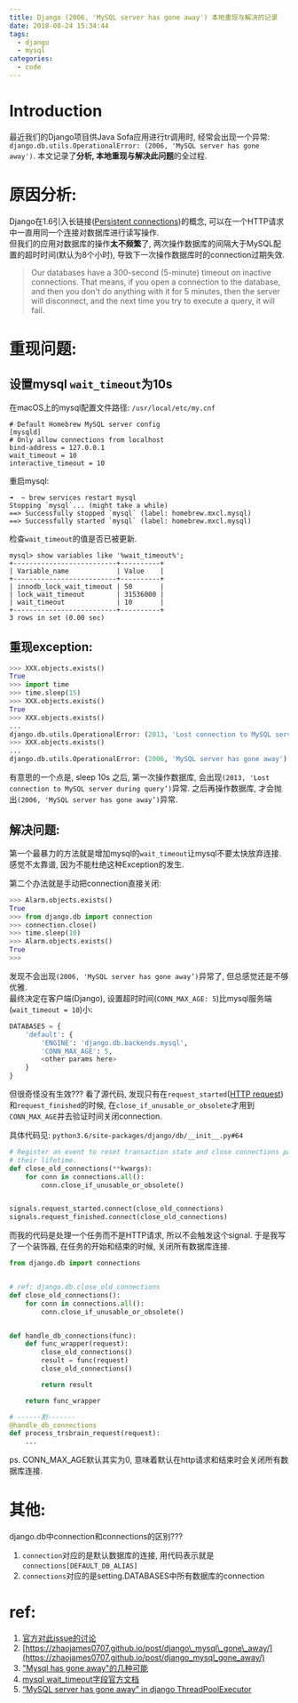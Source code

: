 ```yaml
---
title: Django (2006, 'MySQL server has gone away') 本地重现与解决的记录
date: 2018-08-24 15:34:44
tags:
  - django
  - mysql
categories:
  - code
---
```


# Introduction
最近我们的Django项目供Java Sofa应用进行tr调用时, 经常会出现一个异常: `django.db.utils.OperationalError: (2006, 'MySQL server has gone away')`. 本文记录了**分析, 本地重现与解决此问题**的全过程.

# 原因分析: 
Django在1.6引入长链接([Persistent connections](https://docs.djangoproject.com/en/2.1/ref/databases/#persistent-connections))的概念, 可以在一个HTTP请求中一直用同一个连接对数据库进行读写操作.    
但我们的应用对数据库的操作**太不频繁**了, 两次操作数据库的间隔大于MySQL配置的超时时间(默认为8个小时), 导致下一次操作数据库时的connection过期失效. 
> Our databases have a 300-second (5-minute) timeout on inactive connections. That means, if you open a connection to the database, and then you don't do anything with it for 5 minutes, then the server will disconnect, and the next time you try to execute a query, it will fail.


<!--more-->


# 重现问题:
## 设置mysql `wait_timeout`为10s
在macOS上的mysql配置文件路径: `/usr/local/etc/my.cnf`
```
# Default Homebrew MySQL server config
[mysqld]
# Only allow connections from localhost
bind-address = 127.0.0.1
wait_timeout = 10
interactive_timeout = 10
```
重启mysql:
```
➜  ~ brew services restart mysql
Stopping `mysql`... (might take a while)
==> Successfully stopped `mysql` (label: homebrew.mxcl.mysql)
==> Successfully started `mysql` (label: homebrew.mxcl.mysql)
```
检查`wait_timeout`的值是否已被更新.
```
mysql> show variables like '%wait_timeout%';
+--------------------------+----------+
| Variable_name            | Value    |
+--------------------------+----------+
| innodb_lock_wait_timeout | 50       |
| lock_wait_timeout        | 31536000 |
| wait_timeout             | 10       |
+--------------------------+----------+
3 rows in set (0.00 sec)
```

## 重现exception:
```python
>>> XXX.objects.exists()
True
>>> import time
>>> time.sleep(15)
>>> XXX.objects.exists()
True
>>> XXX.objects.exists()
...
django.db.utils.OperationalError: (2013, 'Lost connection to MySQL server during query')
>>> XXX.objects.exists()
...
django.db.utils.OperationalError: (2006, 'MySQL server has gone away')
```
有意思的一个点是, sleep 10s 之后, 第一次操作数据库, 会出现`(2013, 'Lost connection to MySQL server during query’)`异常. 之后再操作数据库, 才会抛出`(2006, 'MySQL server has gone away’)`异常. 

## 解决问题:
第一个最暴力的方法就是增加mysql的`wait_timeout`让mysql不要太快放弃连接. 感觉不太靠谱, 因为不能杜绝这种Exception的发生.

第二个办法就是手动把connection直接关闭:   
```python
>>> Alarm.objects.exists()
True
>>> from django.db import connection
>>> connection.close()
>>> time.sleep(10)
>>> Alarm.objects.exists()
True
>>>
```
发现不会出现`(2006, 'MySQL server has gone away’)`异常了, 但总感觉还是不够优雅.  
最终决定在客户端(Django), 设置超时时间(`CONN_MAX_AGE: 5`)比mysql服务端(`wait_timeout = 10`)小:
```python
DATABASES = {
	'default': {
		'ENGINE': 'django.db.backends.mysql',
		'CONN_MAX_AGE': 5,
		<other params here>
	}
}
```

但很奇怪没有生效??? 看了源代码, 发现只有在`request_started`([HTTP request](https://docs.djangoproject.com/en/2.1/ref/signals/#request-started))和`request_finished`的时候, 在`close_if_unusable_or_obsolete`才用到`CONN_MAX_AGE`并去验证时间关闭connection.

具体代码见: `python3.6/site-packages/django/db/__init__.py#64`
```python
# Register an event to reset transaction state and close connections past
# their lifetime.
def close_old_connections(**kwargs):
	for conn in connections.all():
		conn.close_if_unusable_or_obsolete()


signals.request_started.connect(close_old_connections)
signals.request_finished.connect(close_old_connections)
```

而我的代码是处理一个任务而不是HTTP请求, 所以不会触发这个signal. 于是我写了一个装饰器, 在任务的开始和结束的时候, 关闭所有数据库连接. 
``` python
from django.db import connections


# ref: django.db.close_old_connections
def close_old_connections():
    for conn in connections.all():
        conn.close_if_unusable_or_obsolete()


def handle_db_connections(func):
    def func_wrapper(request):
        close_old_connections()
        result = func(request)
        close_old_connections()

        return result

    return func_wrapper

# ------割-------
@handle_db_connections
def process_trsbrain_request(request):
    ...
```

ps. CONN_MAX_AGE默认其实为0, 意味着默认在http请求和结束时会关闭所有数据库连接.

# 其他: 
django.db中connection和connections的区别???
1. `connection`对应的是默认数据库的连接, 用代码表示就是`connections[DEFAULT_DB_ALIAS]`
2. `connections`对应的是setting.DATABASES中所有数据库的connection


# ref:
1. [官方对此issue的讨论](https://code.djangoproject.com/ticket/21597)
2. [https://zhaojames0707.github.io/post/django\_mysql\_gone\_away/](https://zhaojames0707.github.io/post/django_mysql_gone_away/)
2. ["Mysql has gone away"的几种可能](https://www.cnblogs.com/lesliexong/p/8654615.html)
3. [mysql wait\_timeout字段官方文档](https://dev.mysql.com/doc/refman/8.0/en/server-system-variables.html#sysvar_wait_timeout)
4. [“MySQL server has gone away” in django ThreadPoolExecutor](http://www.rainybowe.com/blog/2017/01/06/MySQL-server-has-gone-away-in-django-ThreadPoolExecutor/index.html)



